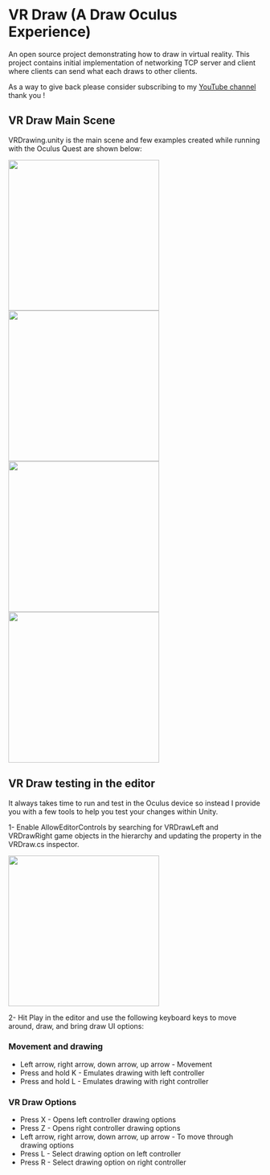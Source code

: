 # VR Draw (A Draw Oculus Experience)

An open source project demonstrating how to draw in virtual reality. This project contains initial implementation of networking TCP server and client where clients can send what each draws to other clients.

As a way to give back please consider subscribing to my [YouTube channel](https://www.youtube.com/c/dilmervalecillos?sub_cofirmation=1) thank you !

## VR Draw Main Scene

VRDrawing.unity is the main scene and few examples created while running with the Oculus Quest are shown below:

<img src="https://github.com/dilmerv/VRDraw/blob/master/docs/images/demo_1.gif" width="300">

<img src="https://github.com/dilmerv/VRDraw/blob/master/docs/images/demo_2.gif" width="300">

<img src="https://github.com/dilmerv/VRDraw/blob/master/docs/images/demo_3.gif" width="300">

<img src="https://github.com/dilmerv/VRDraw/blob/master/docs/images/demo_4.gif" width="300">

## VR Draw testing in the editor

It always takes time to run and test in the Oculus device so instead I provide you with a few tools to help you test your changes within Unity.

1- Enable AllowEditorControls by searching for VRDrawLeft and VRDrawRight game objects in the hierarchy and updating the property in the VRDraw.cs inspector. 

<img src="https://github.com/dilmerv/VRDraw/blob/master/docs/images/instructions_1.gif" width="300">

2- Hit Play in the editor and use the following keyboard keys to move around, draw, and bring draw UI options:

### Movement and drawing
* Left arrow, right arrow, down arrow, up arrow - Movement
* Press and hold K - Emulates drawing with left controller
* Press and hold L - Emulates drawing with right controller

### VR Draw Options
* Press X - Opens left controller drawing options
* Press Z - Opens right controller drawing options
* Left arrow, right arrow, down arrow, up arrow - To move through drawing options
* Press L - Select drawing option on left controller
* Press R - Select drawing option on right controller